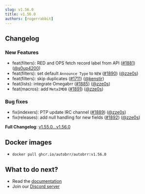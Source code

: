 ```yaml
---
slug: v1.56.0
title: v1.56.0
authors: [rogerrabbit]
---
```


## Changelog

### New Features

* feat(filters): RED and OPS fetch record label from API ([#1881](https://github.com/autobrr/autobrr/pull/1881)) ([@s0up4200](https://github.com/s0up4200))
* feat(filters): set default `Announce Type` to `NEW` ([#1890](https://github.com/autobrr/autobrr/pull/1890)) ([@zze0s](https://github.com/zze0s))
* feat(filters): skip duplicates ([#1711](https://github.com/autobrr/autobrr/pull/1711)) ([@kenstir](https://github.com/kenstir))
* feat(lists): integrate Omegabrr ([#1885](https://github.com/autobrr/autobrr/pull/1885)) ([@zze0s](https://github.com/zze0s))
* feat(macros): add `MetaIMDB` ([#1891](https://github.com/autobrr/autobrr/pull/1891)) ([@zze0s](https://github.com/zze0s))

### Bug fixes

* fix(indexers): PTP update IRC channel ([#1889](https://github.com/autobrr/autobrr/pull/1889)) ([@zze0s](https://github.com/zze0s))
* fix(releases): add null handling for new fields ([#1892](https://github.com/autobrr/autobrr/pull/1892)) ([@zze0s](https://github.com/zze0s))

**Full Changelog**: [v1.55.0...v1.56.0](https://github.com/autobrr/autobrr/compare/v1.55.0...v1.56.0)

## Docker images

* `docker pull ghcr.io/autobrr/autobrr:v1.56.0`

## What to do next?

* Read the [documentation](https://autobrr.com)
* Join our [Discord server](https://discord.gg/8s5d8pFhba)
